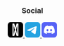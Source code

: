 <h3 align="center">Social</h3>
<div align="center">
  <a href="https://iwdath.github.io/">
    <img src="https://github.com/iwdath/iwdath/blob/main/img/iwdath.svg" width="35" height="35" title="Portfolio" alt="Portfolio">
  </a>
  <a href="https://iwdath.github.io/telegram">
    <img src="https://github.com/iwdath/iwdath/blob/main/img/telegram.svg" width="35" height="35" title="Telegram" alt="Telegram">
  </a>
  <a href="https://iwdath.github.io/discord">
    <img src="https://github.com/iwdath/iwdath/blob/main/img/discord.svg" width="35" height="35" title="Discord" alt="Discord">
  </a>
</div>
<h3></h3>
